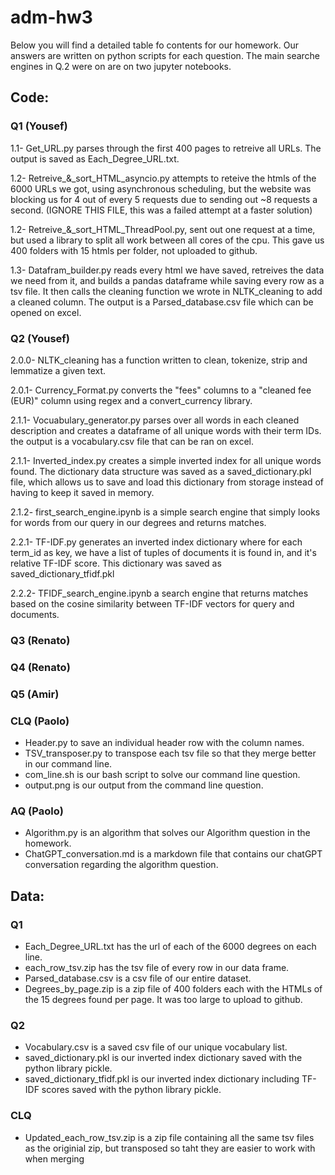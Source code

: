 # adm-hw3
Below you will find a detailed table fo contents for our homework. Our answers are written on python scripts for each question. The main searche engines in Q.2 were on are on two jupyter notebooks.

## Code:
### Q1 (Yousef)
1.1- Get_URL.py parses through the first 400 pages to retreive all URLs. The output is saved as Each_Degree_URL.txt.

1.2- Retreive_&_sort_HTML_asyncio.py attempts to reteive the htmls of the 6000 URLs we got, using asynchronous scheduling, but the website was blocking us for 4 out of every 5 requests due to sending out ~8 requests a second. (IGNORE THIS FILE, this was a failed attempt at a faster solution)

1.2- Retreive_&_sort_HTML_ThreadPool.py, sent out one request at a time, but used a library to split all work between all cores of the cpu. This gave us 400 folders with 15 htmls per folder, not uploaded to github.

1.3- Datafram_builder.py reads every html we have saved, retreives the data we need from it, and builds a pandas dataframe while saving every row as a tsv file. It then calls the cleaning function we wrote in NLTK_cleaning to add a cleaned column. The output is a Parsed_database.csv file which can be opened on excel.

### Q2 (Yousef)
2.0.0- NLTK_cleaning has a function written to clean, tokenize, strip and lemmatize a given text.

2.0.1- Currency_Format.py converts the "fees" columns to a "cleaned fee (EUR)" column using regex and a convert_currency library.

2.1.1- Vocuabulary_generator.py parses over all words in each cleaned description and creates a dataframe of all unique words with their term IDs. the output is a vocabulary.csv file that can be ran on excel.

2.1.1- Inverted_index.py creates a simple inverted index for all unique words found. The dictionary data structure was saved as a saved_dictionary.pkl file, which allows us to save and load this dictionary from storage instead of having to keep it saved in memory.

2.1.2- first_search_engine.ipynb is a simple search engine that simply looks for words from our query in our degrees and returns matches.

2.2.1- TF-IDF.py generates an inverted index dictionary where for each term_id as key, we have a list of tuples of documents it is found in, and it's relative TF-IDF score. This dictionary was saved as saved_dictionary_tfidf.pkl 

2.2.2- TFIDF_search_engine.ipynb a search engine that  returns matches based on the cosine similarity between TF-IDF vectors for query and documents.

### Q3 (Renato)

### Q4 (Renato)

### Q5 (Amir)

### CLQ (Paolo)
- Header.py to save an individual header row with the column names.
- TSV_transposer.py to transpose each tsv file so that they merge better in our command line.
- com_line.sh is our bash script to solve our command line question.
- output.png is our output  from the command line question.
### AQ (Paolo)
- Algorithm.py is an algorithm that solves our Algorithm question in the homework.
- ChatGPT_conversation.md is a markdown file that contains our chatGPT conversation regarding the algorithm question.
  
## Data: 
### Q1
- Each_Degree_URL.txt has the url of each of the 6000 degrees on each line.
- each_row_tsv.zip has the tsv file of every row in our data frame.
- Parsed_database.csv is a csv file of our entire dataset.
- Degrees_by_page.zip is a zip file of 400 folders each with the HTMLs of the 15 degrees found per page. It was too large to upload to github.

### Q2
- Vocabulary.csv is a saved csv file of our unique vocabulary list.
- saved_dictionary.pkl is our inverted index dictionary saved with the python library pickle.
- saved_dictionary_tfidf.pkl is our inverted index dictionary including TF-IDF scores saved with the python library pickle.

### CLQ
- Updated_each_row_tsv.zip is a zip file containing all the same tsv files as the originial zip, but transposed so taht they are easier to work with when merging
 

